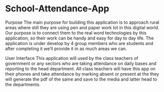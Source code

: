 # School-Attendance-App

Purpose
The main purpose for building this application is to approach rural areas where still they are
using pen and paper work lot in this digital world. Our purpose is to connect them to the real
word technologies by this application, so their work can be handy and easy for day to day life.
The application is under develop by 4 group members who are students and after completing it
we’ll provide it in as much areas we can.


User Interface
This application will used by the class teachers of government or any sectors who are taking
attendance on daily bases and reporting to the head department. All class teachers will have this
app on their phones and take attendance by marking absent or present at the they will generate
the pdf of the same and save to the media and latter head to the departments. 
